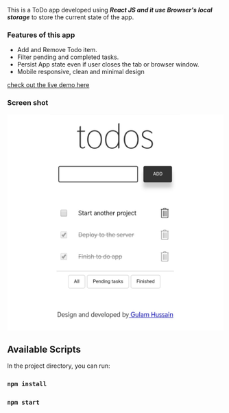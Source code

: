 This is a ToDo app developed using ***React JS and it use Browser's local storage*** to store the current state of the app.

### Features of this app

* Add and Remove Todo item.
* Filter pending and completed tasks.
* Persist App state even if user closes the tab or browser window.
* Mobile responsive, clean and minimal design

 [check out the live demo here](https://todoappbyhussain.netlify.com/)
 
 ### Screen shot

 ![app screen shot](1546255735018.jpg)

## Available Scripts

In the project directory, you can run:

### `npm install`
### `npm start`

